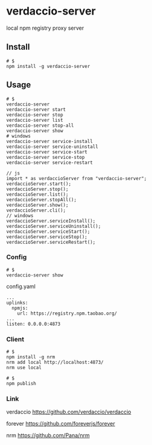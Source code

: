 # verdaccio-server

local npm registry proxy server

## Install

```
# $
npm install -g verdaccio-server
```

## Usage

```
# $
verdaccio-server
verdaccio-server start
verdaccio-server stop
verdaccio-server list
verdaccio-server stop-all
verdaccio-server show
# windows
verdaccio-server service-install
verdaccio-server service-uninstall
verdaccio-server service-start
verdaccio-server service-stop
verdaccio-server service-restart
```

```
// js
import * as verdaccioServer from "verdaccio-server";
verdaccioServer.start();
verdaccioServer.stop();
verdaccioServer.list();
verdaccioServer.stopAll();
verdaccioServer.show();
verdaccioServer.cli();
// windows
verdaccioServer.serviceInstall();
verdaccioServer.serviceUninstall();
verdaccioServer.serviceStart();
verdaccioServer.serviceStop();
verdaccioServer.serviceRestart();
```

### Config

```
# $
verdaccio-server show
```
config.yaml
```
...
uplinks:
  npmjs:
    url: https://registry.npm.taobao.org/
...
listen: 0.0.0.0:4873
```

### Client

```
# $
npm install -g nrm
nrm add local http://localhost:4873/
nrm use local
```

```
# $
npm publish
```

### Link

verdaccio
https://github.com/verdaccio/verdaccio

forever
https://github.com/foreverjs/forever

nrm
https://github.com/Pana/nrm